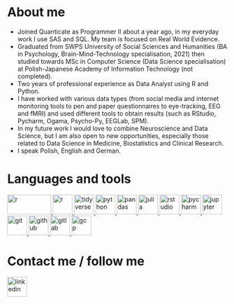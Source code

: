 # About me  
- Joined Quanticate as Programmer II about a year ago, in my everyday work I use SAS and SQL. My team is focused on Real World Evidence.  
- Graduated from SWPS University of Social Sciences and Humanities (BA in Psychology, Brain-Mind-Technology specialisation, 2021) 
then studied towards MSc in Computer Science (Data Science specialisation) at Polish-Japanese Academy of Information Technology (not completed). 
- Two years of professional experience as Data Analyst using R and Python.
- I have worked with various data types
(from social media and internet monitoring tools to pen and paper questionnaires to eye-tracking, EEG and fMRI)
and used different tools to obtain results (such as RStudio, Pycharm, Ogama, Psycho-Py, EEGLab, SPM). 
- In my future work I would love to combine Neuroscience and Data Science, but I am also open to new opportunities, especially those 
related to Data Science in Medicine, Biostatistics and Clinical Research.  
- I speak Polish, English and German.

# Languages and tools
<p align="left">
<a href="https://www.sas.com/">
  <img src="https://upload.wikimedia.org/wikipedia/commons/thumb/1/10/SAS_logo_horiz.svg/2560px-SAS_logo_horiz.svg.png" alt="r" width="100" height="45"/>
</a>
<a href="https://www.r-project.org/">
  <img src="https://cdn.jsdelivr.net/gh/devicons/devicon/icons/r/r-original.svg" alt="r" width="45" height="45"/>
</a>
<a href="https://tidyverse.tidyverse.org/">
  <img src="https://tidyverse.tidyverse.org/logo.png" alt="tidyverse" width="45" height="45"/>
</a>
<a href="https://www.python.org/">
  <img src="https://cdn.jsdelivr.net/gh/devicons/devicon/icons/python/python-original-wordmark.svg" alt="python" width="45" height="45"/>
</a>
<a href="https://pandas.pydata.org/">
  <img src="https://cdn.jsdelivr.net/gh/devicons/devicon/icons/pandas/pandas-original-wordmark.svg" alt="pandas" width="45" height="45"/>
</a>
<a href="https://julialang.org/">
  <img src="https://cdn.jsdelivr.net/gh/devicons/devicon/icons/julia/julia-original-wordmark.svg" alt="julia" width="45" height="45"/>
</a>
<a href="https://posit.co/">
  <img src="https://cdn.jsdelivr.net/gh/devicons/devicon/icons/rstudio/rstudio-original.svg" alt="rstudio" width="45" height="45"/>
</a>
<a href="https://www.jetbrains.com/pycharm/">
  <img src="https://upload.wikimedia.org/wikipedia/commons/thumb/1/1d/PyCharm_Icon.svg/512px-PyCharm_Icon.svg.png?20200803065702" alt="pycharm" width="45" height="45"/>
</a>
<a href="https://jupyter.org/">
  <img src="https://cdn.jsdelivr.net/gh/devicons/devicon/icons/jupyter/jupyter-original-wordmark.svg" alt="jupyter" width="45" height="45"/>
</a>
<a href="https://git-scm.com/">
  <img src="https://cdn.jsdelivr.net/gh/devicons/devicon/icons/git/git-original-wordmark.svg" alt="git" width="45" height="45"/>
</a>
<a href="https://github.com/">
  <img src="https://cdn.jsdelivr.net/gh/devicons/devicon/icons/github/github-original.svg" alt="github" width="45" height="45"/>
</a>
<a href="https://about.gitlab.com/">
  <img src="https://cdn.jsdelivr.net/gh/devicons/devicon/icons/gitlab/gitlab-original.svg" alt="gitlab" width="45" height="45"/>
</a>
<a href="https://cloud.google.com/">
  <img src="https://cdn.jsdelivr.net/gh/devicons/devicon/icons/googlecloud/googlecloud-original-wordmark.svg" alt="gcp" width="45" height="45"/>
</a>
</p>

# Contact me / follow me
<a href="https://www.linkedin.com/in/umbaranowska/">
  <img src="https://cdn.jsdelivr.net/gh/devicons/devicon/icons/linkedin/linkedin-original.svg" alt="linkedin" width="45" height="45"/>
</a>
<!---
<a href="https://www.instagram.com/in/umstudiesbrains/">
  <img src="https://upload.wikimedia.org/wikipedia/commons/thumb/a/a5/Instagram_icon.png/600px-Instagram_icon.png?20200512141346" alt="linkedin" width="45" height="45"/>
</a>
-->
